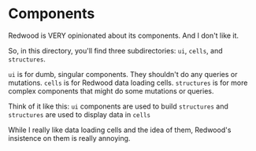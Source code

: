 # Components

Redwood is VERY opinionated about its components. And I don't like it.

So, in this directory, you'll find three subdirectories: `ui`, `cells`, and `structures`.

`ui` is for dumb, singular components. They shouldn't do any queries or mutations.
`cells` is for Redwood data loading cells.
`structures` is for more complex components that might do some mutations or queries.

Think of it like this:
`ui` components are used to build `structures` and `structures` are used to display data in `cells`

While I really like data loading cells and the idea of them, Redwood's insistence on them is really annoying.

